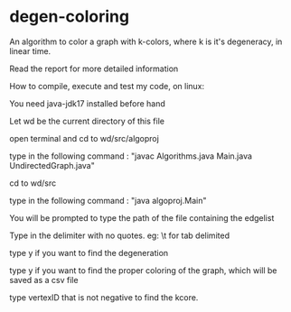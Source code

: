 # degen-coloring
An algorithm to color a graph with k-colors, where k is it's degeneracy, in linear time. 

Read the report for more detailed information

How to compile, execute and test my code, on linux: 

You need java-jdk17 installed before hand

Let wd be the current directory of this file

open terminal and cd to wd/src/algoproj 

type in the following command : "javac Algorithms.java Main.java UndirectedGraph.java"

cd to wd/src

type in the following command : "java algoproj.Main"

You will be prompted to type the path of the file containing the edgelist

Type in the delimiter with no quotes. eg: \t for tab delimited

type y if you want to find the degeneration

type y if you want to find the proper coloring of the graph, which will be saved as a csv file

type vertexID that is not negative to find the kcore.
